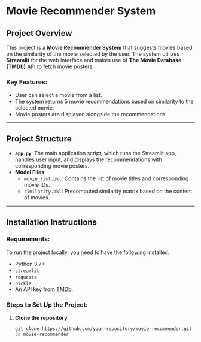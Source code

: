 # Movie Recommender System

## Project Overview

This project is a **Movie Recommender System** that suggests movies based on the similarity of the movie selected by the user. The system utilizes **Streamlit** for the web interface and makes use of **The Movie Database (TMDb)** API to fetch movie posters.

### Key Features:
- User can select a movie from a list.
- The system returns 5 movie recommendations based on similarity to the selected movie.
- Movie posters are displayed alongside the recommendations.

---

## Project Structure

- **`app.py`**: The main application script, which runs the Streamlit app, handles user input, and displays the recommendations with corresponding movie posters.
- **Model Files**: 
  - `movie_list.pkl`: Contains the list of movie titles and corresponding movie IDs.
  - `similarity.pkl`: Precomputed similarity matrix based on the content of movies.

---

## Installation Instructions

### Requirements:
To run the project locally, you need to have the following installed:
- Python 3.7+
- `streamlit`
- `requests`
- `pickle`
- An API key from [TMDb](https://www.themoviedb.org/).

### Steps to Set Up the Project:

1. **Clone the repository**:
   ```bash
   git clone https://github.com/your-repository/movie-recommender.git
   cd movie-recommender
